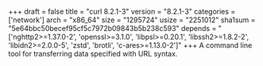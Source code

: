 +++
draft = false
title = "curl 8.2.1-3"
version = "8.2.1-3"
categories = ['network']
arch = "x86_64"
size = "1295724"
usize = "2251012"
sha1sum = "5e64bbc50becef95cf5c7972b09843b5b238c593"
depends = "['nghttp2>=1.37.0-2', 'openssl>=3.1.0', 'libpsl>=0.20.1', 'libssh2>=1.8.2-2', 'libidn2>=2.0.0-5', 'zstd', 'brotli', 'c-ares>=1.13.0-2']"
+++
A command line tool for transferring data specified with URL syntax.